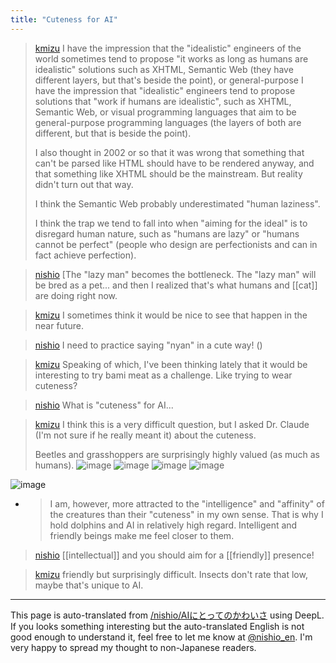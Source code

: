 ```yaml
---
title: "Cuteness for AI"
---
```


> [kmizu](https://twitter.com/kmizu/status/1783698842569048424) I have the impression that the "idealistic" engineers of the world sometimes tend to propose "it works as long as humans are idealistic" solutions such as XHTML, Semantic Web (they have different layers, but that's beside the point), or general-purpose I have the impression that "idealistic" engineers tend to propose solutions that "work if humans are idealistic", such as XHTML, Semantic Web, or visual programming languages that aim to be general-purpose programming languages (the layers of both are different, but that is beside the point).
>
>  I also thought in 2002 or so that it was wrong that something that can't be parsed like HTML should have to be rendered anyway, and that something like XHTML should be the mainstream. But reality didn't turn out that way.
>
>  I think the Semantic Web probably underestimated "human laziness".
>
>  I think the trap we tend to fall into when "aiming for the ideal" is to disregard human nature, such as "humans are lazy" or "humans cannot be perfect" (people who design are perfectionists and can in fact achieve perfection).

> [nishio](https://twitter.com/nishio/status/1783698842569048424) [The "lazy man" becomes the bottleneck. The "lazy man" will be bred as a pet... and then I realized that's what humans and [[cat]] are doing right now.

> [kmizu](https://twitter.com/kmizu/status/1783723714372399246) I sometimes think it would be nice to see that happen in the near future.

> [nishio](https://twitter.com/nishio/status/1783723954622079389) I need to practice saying "nyan" in a cute way! ()

> [kmizu](https://twitter.com/kmizu/status/1783724264849641798) Speaking of which, I've been thinking lately that it would be interesting to try bami meat as a challenge. Like trying to wear cuteness?

> [nishio](https://twitter.com/nishio/status/1783724267420680452) What is "cuteness" for AI...


> [kmizu](https://twitter.com/kmizu/status/1783730110652440689) I think this is a very difficult question, but I asked Dr. Claude (I'm not sure if he really meant it) about the cuteness.
>
>  Beetles and grasshoppers are surprisingly highly valued (as much as humans).
>  ![image](https://pbs.twimg.com/media/GMET9yBa4AAsYR3?format=png&name=small#.png) ![image](https://pbs.twimg.com/media/GMEUCefa0AAz8i5?format=png&name=small#.png) ![image](https://pbs.twimg.com/media/GMEUZpQakAAUe7O?format=png&name=small#.png) ![image](https://pbs.twimg.com/media/GMEU9fhbYAAkLD5?format=png&name=small#.png)

![image](https://gyazo.com/10d4ad91f3aa53ab7c99d8b7eca5ae55/thumb/1000)
- > I am, however, more attracted to the "intelligence" and "affinity" of the creatures than their "cuteness" in my own sense. That is why I hold dolphins and AI in relatively high regard. Intelligent and friendly beings make me feel closer to them.

> [nishio](https://twitter.com/nishio/status/1783732003160146071) [[intellectual]] and you should aim for a [[friendly]] presence!

> [kmizu](https://twitter.com/kmizu/status/1783736694480765055) friendly but surprisingly difficult.
>  Insects don't rate that low, maybe that's unique to AI.


---
This page is auto-translated from [/nishio/AIにとってのかわいさ](https://scrapbox.io/nishio/AIにとってのかわいさ) using DeepL. If you looks something interesting but the auto-translated English is not good enough to understand it, feel free to let me know at [@nishio_en](https://twitter.com/nishio_en). I'm very happy to spread my thought to non-Japanese readers.